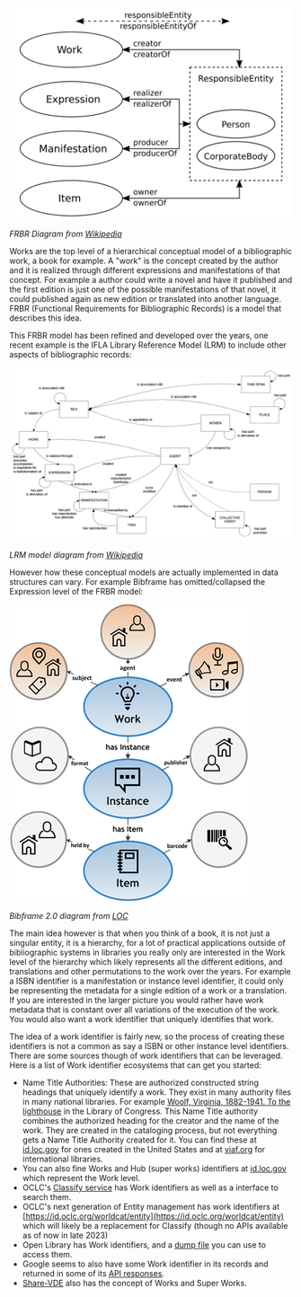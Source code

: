 ![BF2](./diagrams/FRBR-Group-2-entities-and-relations.svg)

*FRBR Diagram from [Wikipedia](https://en.wikipedia.org/wiki/File:FRBR-Group-2-entities-and-relations.svg)*



Works are the top level of a hierarchical conceptual model of a bibliographic work, a book for example. A "work" is the concept created by the author and it is realized through different expressions and manifestations of that concept. For example a author could write a novel and have it published and the first edition is just one of the possible manifestations of that novel, it could published again as new edition or translated into another language. FRBR (Functional Requirements for Bibliographic Records) is a model that describes this idea. 



This FRBR model has been refined and developed over the years, one recent example is the IFLA Library Reference Model (LRM) to include other aspects of bibliographic records:

![LRM](./diagrams/IFLA-LRM_Overview_of_Relationships.png)

*LRM model diagram from [Wikipedia](https://commons.wikimedia.org/wiki/File:IFLA-LRM_Overview_of_Relationships.png)*

However how these conceptual models are actually implemented in data structures can vary. For example Bibframe has omitted/collapsed the Expression level of the FRBR model:





![BF2](./diagrams/bf2-model.jpg)

*Bibframe 2.0 diagram from [LOC](https://www.loc.gov/bibframe/docs/bibframe2-model.html)*



The main idea however is that when you think of a book, it is not just a singular entity, it is a hierarchy, for a lot of practical applications outside of bibliographic systems in libraries you really only are interested in the Work level of the hierarchy which likely represents all the different editions, and translations and other permutations to the work over the years. For example a ISBN identifier is a manifestation or instance level identifier, it could only be representing the metadata for a single edition of a work or a translation. If you are interested in the larger picture you would rather have work metadata that is constant over all variations of the execution of the work. You would also want a work identifier that uniquely identifies that work.

The idea of a work identifier is fairly new, so the process of creating these identifiers is not a common as say a ISBN or other instance level identifiers. There are some sources though of work identifiers that can be leveraged. Here is a list of Work identifier ecosystems that can get you started:



* Name Title Authorities: These are authorized constructed string headings that uniquely identify a work. They exist in many authority files in many national libraries. For example [Woolf, Virginia, 1882-1941. To the lighthouse](https://id.loc.gov/authorities/names/no2017122683.html) in the Library of Congress. This Name Title authority combines the authorized heading for the creator and the name of the work. They are created in the cataloging process, but not everything gets a Name Title Authority created for it. You can find these at [id.loc.gov](https://id.loc.gov/) for ones created in the United States and at [viaf.org](viaf.org) for international libraries.
* You can also fine Works and Hub (super works) identifiers at [id.loc.gov](https://id.loc.gov/) which represent the Work level.
* OCLC's [Classify service](http://classify.oclc.org/classify2/) has Work identifiers as well as a interface to search them.
* OCLC's next generation of Entity management has work identifiers at [https://id.oclc.org/worldcat/entity](https://id.oclc.org/worldcat/entity) which will likely be a replacement for Classify (though no APIs available as of now in late 2023)
* Open Library has Work identifiers, and a [dump file](https://openlibrary.org/developers/dumps) you can use to access them.
*  Google seems to also have some Work identifier in its records and returned in some of its [API responses](https://developers.google.com/books).
* [Share-VDE](https://wiki.share-vde.org/wiki/ShareVDE:Resources) also has the concept of Works and Super Works. 













